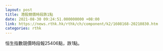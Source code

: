 ```yaml
---
layout: post
title: 港股競價時段跌1點
date: 2021-08-30 09:24:51.000000000 +08:00
link: https://news.rthk.hk/rthk/ch/component/k2/1608168-20210830.htm
categories: rthk
---
```


恒生指數競價時段報25406點，跌1點。
